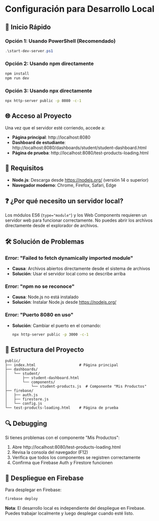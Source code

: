 # Configuración para Desarrollo Local

## 🚀 Inicio Rápido

### Opción 1: Usando PowerShell (Recomendado)
```powershell
.\start-dev-server.ps1
```

### Opción 2: Usando npm directamente
```bash
npm install
npm run dev
```

### Opción 3: Usando npx directamente
```bash
npx http-server public -p 8080 -c-1
```

## 🌐 Acceso al Proyecto

Una vez que el servidor esté corriendo, accede a:
- **Página principal**: http://localhost:8080
- **Dashboard de estudiante**: http://localhost:8080/dashboards/student/student-dashboard.html
- **Página de prueba**: http://localhost:8080/test-products-loading.html

## 🔧 Requisitos

- **Node.js**: Descarga desde https://nodejs.org/ (versión 14 o superior)
- **Navegador moderno**: Chrome, Firefox, Safari, Edge

## ❓ ¿Por qué necesito un servidor local?

Los módulos ES6 (`type="module"`) y los Web Components requieren un servidor web para funcionar correctamente. No puedes abrir los archivos directamente desde el explorador de archivos.

## 🛠️ Solución de Problemas

### Error: "Failed to fetch dynamically imported module"
- **Causa**: Archivos abiertos directamente desde el sistema de archivos
- **Solución**: Usar el servidor local como se describe arriba

### Error: "npm no se reconoce"
- **Causa**: Node.js no está instalado
- **Solución**: Instalar Node.js desde https://nodejs.org/

### Error: "Puerto 8080 en uso"
- **Solución**: Cambiar el puerto en el comando:
  ```bash
  npx http-server public -p 3000 -c-1
  ```

## 📁 Estructura del Proyecto

```
public/
├── index.html                    # Página principal
├── dashboards/
│   └── student/
│       ├── student-dashboard.html
│       └── components/
│           └── student-products.js  # Componente "Mis Productos"
├── firebase/
│   ├── auth.js
│   ├── firestore.js
│   └── config.js
└── test-products-loading.html    # Página de prueba
```

## 🔍 Debugging

Si tienes problemas con el componente "Mis Productos":

1. Abre http://localhost:8080/test-products-loading.html
2. Revisa la consola del navegador (F12)
3. Verifica que todos los componentes se registren correctamente
4. Confirma que Firebase Auth y Firestore funcionen

## 🚀 Despliegue en Firebase

Para desplegar en Firebase:
```bash
firebase deploy
```

**Nota**: El desarrollo local es independiente del despliegue en Firebase. Puedes trabajar localmente y luego desplegar cuando esté listo. 